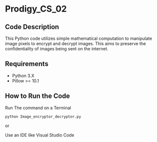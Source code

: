 # Prodigy_CS_02
## Code Description
This Python code utilizes simple mathematical computation to manipulate image pixels to encrypt and decrypt images. This aims to preserve the confidentiality of images being sent on the internet.

## Requirements

<ul>
  <li> Python 3.X</li>
  <li> Pillow >= 10.1</li>
</ul>

## How to Run the Code
Run The command on a Terminal 
```
python Image_encryptor_decryptor.py
```

or 

Use an IDE like Visual Studio Code
